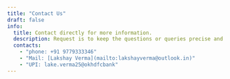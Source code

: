 ```yaml
---
title: "Contact Us"
draft: false
info: 
  title: Contact directly for more information.
  description: Request is to keep the questions or queries precise and complete because the current situation does not allow me to connect as often.
  contacts: 
    - "phone: +91 9779333346"
    - "Mail: [Lakshay Verma](mailto:lakshayverma@outlook.in)"
    - "UPI: lake.verma25@okhdfcbank"
---
```

